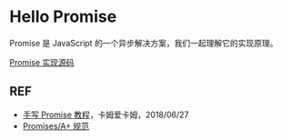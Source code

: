 # Hello Promise

Promise 是 JavaScript 的一个异步解决方案，我们一起理解它的实现原理。

[Promise 实现源码](./source/Promise.js)

## REF

- [手写 Promise 教程](https://juejin.im/post/5b2f02cd5188252b937548ab)，卡姆爱卡姆，2018/06/27
- [Promises/A+ 规范](https://promisesaplus.com)